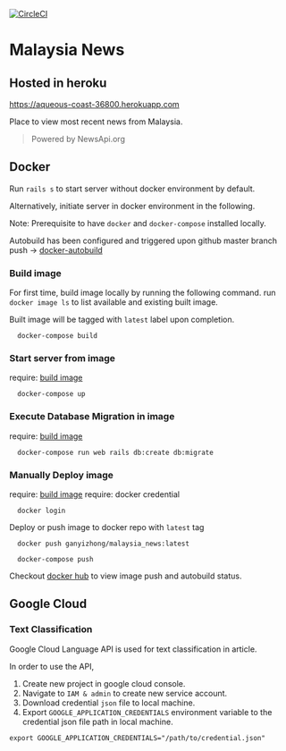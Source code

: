[![CircleCI](https://circleci.com/gh/yzgan/malaysia_news.svg?style=svg)](https://circleci.com/gh/yzgan/malaysia_news)
# Malaysia News 

## Hosted in heroku
https://aqueous-coast-36800.herokuapp.com

Place to view most recent news from Malaysia.

> Powered by NewsApi.org

## Docker
Run `rails s` to start server without docker environment by default.

Alternatively, initiate server in docker environment in the following.

Note: Prerequisite to have `docker` and `docker-compose` installed locally.

Autobuild has been configured and triggered upon github master branch push -> [docker-autobuild](https://cloud.docker.com/repository/docker/ganyizhong/malaysia_news/builds)

### Build image
For first time, build image locally by running the following command. run `docker image ls` to list available and existing built image. 

Built image will be tagged with `latest` label upon completion.
```
  docker-compose build
```
### Start server from image
require: [build image](#build-image)
```
  docker-compose up
```
### Execute Database Migration in image
require: [build image](#build-image)
```
  docker-compose run web rails db:create db:migrate
```
### Manually Deploy image
require: [build image](#build-image)
require: docker credential
```
  docker login 
```
Deploy or push image to docker repo with `latest` tag
```
  docker push ganyizhong/malaysia_news:latest
```
```
  docker-compose push
```
Checkout [docker hub](https://cloud.docker.com/repository/docker/ganyizhong/malaysia_news/general) to view image push and autobuild status.

## Google Cloud
### Text Classification
Google Cloud Language API is used for text classification in article. 

In order to use the API, 
1. Create new project in google cloud console.
1. Navigate to `IAM & admin` to create new service account.
1. Download credential `json` file to local machine.
1. Export `GOOGLE_APPLICATION_CREDENTIALS` environment variable to the credential json file path in local machine.

```
export GOOGLE_APPLICATION_CREDENTIALS="/path/to/credential.json"
```
